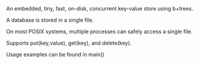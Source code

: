An embedded, tiny, fast, on-disk, concurrent key-value store using b+trees.

A database is stored in a single file.

On most POSIX systems, multiple processes can safely access a single file.

Supports put(key,value), get(key), and delete(key).

Usage examples can be found in main()